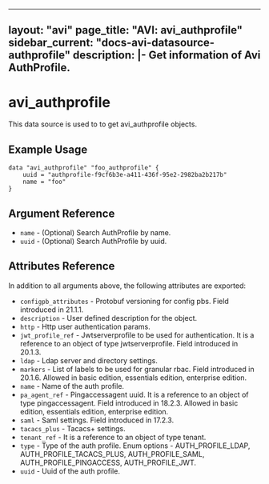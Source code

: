 <!--
    Copyright 2021 VMware, Inc.
    SPDX-License-Identifier: Mozilla Public License 2.0
-->
---
layout: "avi"
page_title: "AVI: avi_authprofile"
sidebar_current: "docs-avi-datasource-authprofile"
description: |-
  Get information of Avi AuthProfile.
---

# avi_authprofile

This data source is used to to get avi_authprofile objects.

## Example Usage

```hcl
data "avi_authprofile" "foo_authprofile" {
    uuid = "authprofile-f9cf6b3e-a411-436f-95e2-2982ba2b217b"
    name = "foo"
}
```

## Argument Reference

* `name` - (Optional) Search AuthProfile by name.
* `uuid` - (Optional) Search AuthProfile by uuid.

## Attributes Reference

In addition to all arguments above, the following attributes are exported:

* `configpb_attributes` - Protobuf versioning for config pbs. Field introduced in 21.1.1.
* `description` - User defined description for the object.
* `http` - Http user authentication params.
* `jwt_profile_ref` - Jwtserverprofile to be used for authentication. It is a reference to an object of type jwtserverprofile. Field introduced in 20.1.3.
* `ldap` - Ldap server and directory settings.
* `markers` - List of labels to be used for granular rbac. Field introduced in 20.1.6. Allowed in basic edition, essentials edition, enterprise edition.
* `name` - Name of the auth profile.
* `pa_agent_ref` - Pingaccessagent uuid. It is a reference to an object of type pingaccessagent. Field introduced in 18.2.3. Allowed in basic edition, essentials edition, enterprise edition.
* `saml` - Saml settings. Field introduced in 17.2.3.
* `tacacs_plus` - Tacacs+ settings.
* `tenant_ref` - It is a reference to an object of type tenant.
* `type` - Type of the auth profile. Enum options - AUTH_PROFILE_LDAP, AUTH_PROFILE_TACACS_PLUS, AUTH_PROFILE_SAML, AUTH_PROFILE_PINGACCESS, AUTH_PROFILE_JWT.
* `uuid` - Uuid of the auth profile.

